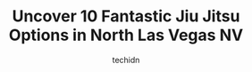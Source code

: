 ---
layout: ampstory
image: https://i0.wp.com/www.depkes.org/wp-content/uploads/2023/06/jiu-jitsu-0-in-north-las-vegas-nv-1685864346.jpeg?resize=640,853
author: techidn
featured: false
description: Discover the impressive array of Jiu Jitsu options in North Las Vegas NV, where you can find 10 of the largest Jiu Jitsu establishments in the area. From renowned classics to hidden gems, No
title: Uncover 10 Fantastic Jiu Jitsu Options in North Las Vegas NV
cover:
   title: Uncover 10 Fantastic Jiu Jitsu Options in North Las Vegas NV
   subtitle: Rickpate
   background: https://www.depkes.org/wp-content/uploads/2023/06/jiu-jitsu-0-in-north-las-vegas-nv-1685864346.jpeg

pages: 
 - layout: thirds
   top: <h1>#1 Odins Iron Fitness</h1>
   bottom: "<p>This is a very kid and family friendly JJ gym where they are training little savages.  I do attend on a regular basis and they are like a family to me, there is a bond be</p>"
   background: https://www.depkes.org/wp-content/uploads/2023/06/jiu-jitsu-1-in-north-las-vegas-nv-1685864346.jpeg
   backgroundblur: true
 - layout: thirds
   top: <h1>#2 Las Vegas Krav Maga & Mixed Martial Arts</h1>
   bottom: "<p>I came for a free session to see if I like the training and I do the kids have physical contact which is important.  The young instructor is actually really good, he trea</p>"
   background: https://www.depkes.org/wp-content/uploads/2023/06/jiu-jitsu-2-in-north-las-vegas-nv-1685864347.jpeg
   cta:
      link: https://www.depkes.org/blog/uncover-10-fantastic-jiu-jitsu-options-in-north-las-vegas-nv/
      text: Uncover 10 Fantastic Jiu Jitsu Options in North Las Vegas NV
 - layout: thirds
   top: <h1>#3 Uprising MMA</h1>
   bottom: "<p>6325 N Commerce St, North Las Vegas, NV 89031, United States</p>"
   background: https://www.depkes.org/wp-content/uploads/2023/06/jiu-jitsu-3-in-north-las-vegas-nv-1685864347.jpeg
   cta:
      link: https://www.depkes.org/blog/uncover-10-fantastic-jiu-jitsu-options-in-north-las-vegas-nv/
      text: Uncover 10 Fantastic Jiu Jitsu Options in North Las Vegas NV
 - layout: thirds
   top: <h1>#4 Fight For Us Jiu Jitsu</h1>
   bottom: "<p>7135 W Ann Rd #140, Las Vegas, NV 89130, United States</p>"
   background: https://images.unsplash.com/photo-1510906594845-bc082582c8cc?ixlib=rb-4.0.3&ixid=MnwxMjA3fDB8MHxwaG90by1wYWdlfHx8fGVufDB8fHx8&auto=format&fit=crop&w=640&h=853&q=80
   cta:
      link: https://www.depkes.org/blog/uncover-10-fantastic-jiu-jitsu-options-in-north-las-vegas-nv/
      text: Uncover 10 Fantastic Jiu Jitsu Options in North Las Vegas NV
 - layout: thirds
   top: <h1>#5 Freestyle MMA & Jiu Jitsu</h1>
   bottom: "<p>5230 S Valley View Blvd F, Las Vegas, NV 89118, United States</p>"
   background: https://images.unsplash.com/photo-1591393223703-56fe1347ac62?ixlib=rb-4.0.3&ixid=MnwxMjA3fDB8MHxwaG90by1wYWdlfHx8fGVufDB8fHx8&auto=format&fit=crop&w=640&h=853&q=80
   cta:
      link: https://www.depkes.org/blog/uncover-10-fantastic-jiu-jitsu-options-in-north-las-vegas-nv/
      text: Uncover 10 Fantastic Jiu Jitsu Options in North Las Vegas NV
 - layout: thirds
   top: <h1>#6 Cephas Brazilian Jiu Jitsu</h1>
   bottom: "<p>7703 N El Capitan Way #120, Las Vegas, NV 89143, United States</p>"
   background: https://images.unsplash.com/photo-1540457036297-448b6b99e91c?ixlib=rb-4.0.3&ixid=MnwxMjA3fDB8MHxwaG90by1wYWdlfHx8fGVufDB8fHx8&auto=format&fit=crop&w=640&h=853&q=80
   cta:
      link: https://www.depkes.org/blog/uncover-10-fantastic-jiu-jitsu-options-in-north-las-vegas-nv/
      text: Uncover 10 Fantastic Jiu Jitsu Options in North Las Vegas NV
 - layout: thirds
   top: <h1>#7 Cobrinha Brazilian Jiu Jitsu Academy Las Vegas</h1>
   bottom: "<p>7310 Smoke Ranch Rd Suite- N & O, Las Vegas, NV 89128, United States</p>"
   background: https://images.unsplash.com/photo-1552083974-186346191183?ixlib=rb-4.0.3&ixid=MnwxMjA3fDB8MHxwaG90by1wYWdlfHx8fGVufDB8fHx8&auto=format&fit=crop&w=640&h=853&q=80
   cta:
      link: https://www.depkes.org/blog/uncover-10-fantastic-jiu-jitsu-options-in-north-las-vegas-nv/
      text: Uncover 10 Fantastic Jiu Jitsu Options in North Las Vegas NV
 - layout: thirds
   middle: Continue reading...
   background: https://images.unsplash.com/photo-1541356665065-22676f35dd40?ixlib=rb-4.0.3&ixid=MnwxMjA3fDB8MHxwaG90by1wYWdlfHx8fGVufDB8fHx8&auto=format&fit=crop&w=640&h=853&q=80
   cta:
      link: https://www.depkes.org/blog/uncover-10-fantastic-jiu-jitsu-options-in-north-las-vegas-nv/
      text: Uncover 10 Fantastic Jiu Jitsu Options in North Las Vegas NV
      
---